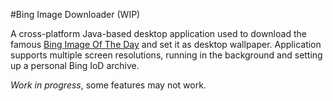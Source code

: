 #Bing Image Downloader (WIP)

A cross-platform Java-based desktop application used to download the famous [Bing Image Of The Day](https://www.bing.com/gallery/) and set it as desktop wallpaper. Application supports multiple screen resolutions, running in the background and setting up a personal Bing IoD archive.

_Work in progress_, some features may not work.